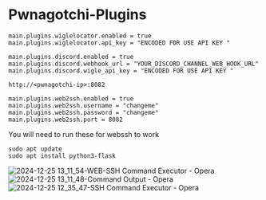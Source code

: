 # Pwnagotchi-Plugins


```
main.plugins.wiglelocator.enabled = true
main.plugins.wiglelocator.api_key = "ENCODED FOR USE API KEY "
```

```
main.plugins.discord.enabled = true
main.plugins.discord.webhook_url = "YOUR_DISCORD_CHANNEL_WEB_HOOK_URL"
main.plugins.discord.wigle_api_key = "ENCODED FOR USE API KEY "
``` 

```http://<pwnagotchi-ip>:8082```
```
main.plugins.web2ssh.enabled = true
main.plugins.web2ssh.username = "changeme"
main.plugins.web2ssh.password = "changeme"
main.plugins.web2ssh.port = 8082
```
You will need to run these for webssh to work
```
sudo apt update
sudo apt install python3-flask
```



![2024-12-25 13_11_54-WEB-SSH Command Executor - Opera](https://github.com/user-attachments/assets/9d3829ea-a64b-4892-ace7-5c88159ebe57)
![2024-12-25 13_11_48-Command Output - Opera](https://github.com/user-attachments/assets/82084845-8e6a-40be-bd2d-47398b5887ea)
![2024-12-25 12_35_47-SSH Command Executor - Opera](https://github.com/user-attachments/assets/99d39e22-e8df-4f8d-86bf-7b967fc345a2)

